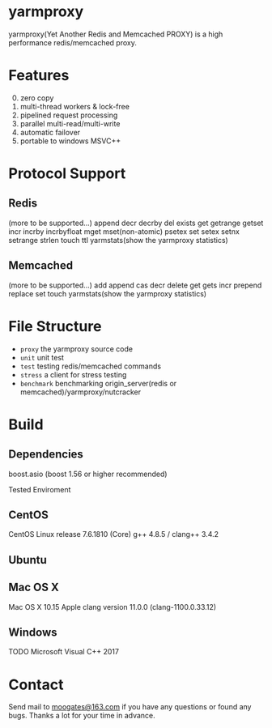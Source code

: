 # yarmproxy
yarmproxy(Yet Another Redis and Memcached PROXY) is a high performance redis/memcached proxy.


# Features
0. zero copy
1. multi-thread workers & lock-free
2. pipelined request processing
3. parallel multi-read/multi-write
4. automatic failover
5. portable to windows MSVC++

# Protocol Support
## Redis
  (more to be supported...)
  append
  decr
  decrby
  del
  exists
  get
  getrange
  getset
  incr
  incrby
  incrbyfloat
  mget
  mset(non-atomic)
  psetex
  set
  setex
  setnx
  setrange
  strlen
  touch
  ttl
  yarmstats(show the yarmproxy statistics)

## Memcached
  (more to be supported...)
  add
  append
  cas
  decr
  delete
  get
  gets
  incr
  prepend
  replace
  set
  touch
  yarmstats(show the yarmproxy statistics)

# File Structure
  - `proxy` the yarmproxy source code
  - `unit` unit test
  - `test` testing redis/memcached commands 
  - `stress` a client for stress testing
  - `benchmark` benchmarking origin_server(redis or memcached)/yarmproxy/nutcracker

# Build
## Dependencies
boost.asio (boost 1.56 or higher recommended)

Tested Enviroment
## CentOS
  CentOS Linux release 7.6.1810 (Core)
  g++ 4.8.5 / clang++ 3.4.2

## Ubuntu

## Mac OS X
  Mac OS X 10.15
  Apple clang version 11.0.0 (clang-1100.0.33.12)

## Windows
  TODO
  Microsoft Visual C++ 2017

# Contact
  Send mail to moogates@163.com if you have any questions or found any bugs.
  Thanks a lot for your time in advance.



